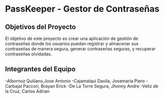 # PassKeeper - Gestor de Contraseñas

## Objetivos del Proyecto

El objetivo de este proyecto es crear una aplicación de gestión de contraseñas donde los usuarios puedan registrar y almacenar sus contraseñas de manera segura, generar contraseñas seguras, y recuperar contraseñas olvidadas. 

## Integrantes del Equipo
-Albornoz Quiliano,Jose Antonio
-Cajamalqui Davila, Josemaria Piero
-Carbajal Paccori, Brayan Erick
-De La Torre Segura, Jhonny Andre
-Veliz de la Cruz, Carlos Adrian
